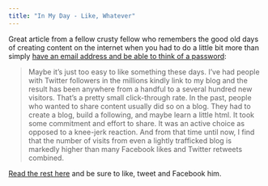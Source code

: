 ```yaml
---
title: "In My Day - Like, Whatever"
---
```

<p>Great article from a fellow crusty fellow who remembers the good old days of creating content on the internet when you had to do a little bit more than simply <a href="http://www.tumblr.com/register">have an email address and be able to think of a password</a>:</p>
<blockquote><p>Maybe it’s just too easy to like something these days. I’ve had people with Twitter followers in the millions kindly link to my blog and the result has been anywhere from a handful to a several hundred new visitors. That’s a pretty small click-through rate. In the past, people who wanted to share content usually did so on a blog. They had to create a blog, build a following, and maybe learn a little html. It took some commitment and effort to share. It was an active choice as opposed to a knee-jerk reaction. And from that time until now, I find that the number of visits from even a lightly trafficked blog is markedly higher than many Facebook likes and Twitter retweets combined.</p></blockquote>
<p><a href="http://tweetagewasteland.com/2010/04/like-whatever">Read the rest here</a> and be sure to like, tweet and Facebook him.</p>
